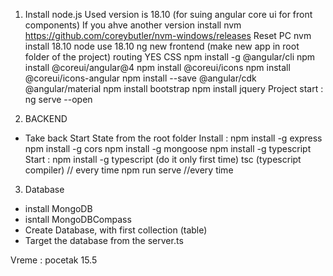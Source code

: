 1. Install node.js
	Used version is 18.10 (for suing angular core ui for front components)
	If you ahve another version install nvm https://github.com/coreybutler/nvm-windows/releases
	Reset PC
	nvm install 18.10
	node use 18.10
	ng new frontend	 (make new app in root folder of the project)
		routing YES
		CSS
	npm install -g @angular/cli
	npm install @coreui/angular@4
	npm install @coreui/icons
	npm install @coreui/icons-angular
	npm install --save @angular/cdk @angular/material
	npm install bootstrap
	npm install jquery
	Project start : ng serve --open

2. BACKEND

 - Take back Start State from the root folder
   Install : 
	npm install -g express
	npm install -g cors
	npm install -g mongoose 
	npm install -g typescript
   Start :
	npm install -g typescript (do it only first time)
	tsc (typescript compiler) // every time
	npm run serve  //every time		  

3. Database
 - install MongoDB
 - isntall MongoDBCompass
 - Create Database, with first collection (table)
 - Target the database from the server.ts



 Vreme : pocetak 15.5
 